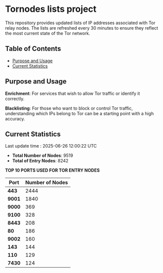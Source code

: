 # Tornodes lists project

This repository provides updated lists of IP addresses associated with Tor relay nodes. The lists are refreshed every 30 minutes to ensure they reflect the most current state of the Tor network.

## Table of Contents

- [Purpose and Usage](#purpose-and-usage)
- [Current Statistics](#current-statistics)


## Purpose and Usage

**Enrichment**: For services that wish to allow Tor traffic or identify it correctly.

**Blacklisting**: For those who want to block or control Tor traffic, understanding which IPs belong to Tor can be a starting point with a high accuracy.

## Current Statistics

Last update time : 2025-06-26 12:00:22 UTC

- **Total Number of Nodes**: 9519
- **Total of Entry Nodes**: 8242

**TOP 10 PORTS USED FOR TOR ENTRY NODES**

| **Port** | **Number of Nodes** |
|------|-----------------|
| **443**   | 2444  |
| **9001**   | 1840  |
| **9000**   | 369  |
| **9100**   | 328  |
| **8443**   | 208  |
| **80**   | 186  |
| **9002**   | 160  |
| **143**   | 144  |
| **110**   | 129  |
| **7430**   | 124  |

